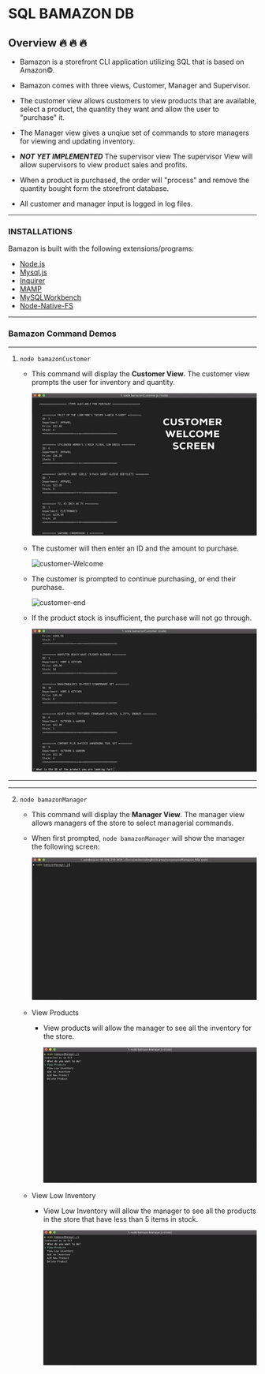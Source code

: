 # SQL BAMAZON DB

## Overview :fire: :fire: :fire:

* Bamazon is a storefront CLI application utilizing SQL that is based on Amazon©.

* Bamazon comes with three views, Customer, Manager and Supervisor.

* The customer view allows customers to view products that are available, select a product, the quantity they want and allow the user to "purchase" it.

* The Manager view gives a unqiue set of commands to store managers for viewing and updating inventory.

* ***NOT YET IMPLEMENTED*** The supervisor view The supervisor View will allow supervisors to view product sales and profits.

* When a product is purchased, the order will "process" and remove the quantity bought form the storefront database.

* All customer and manager input is logged in log files.

***

### INSTALLATIONS

Bamazon is built with the following extensions/programs:

* [Node.js](https://nodejs.org/en/)
* [Mysql.js](https://www.npmjs.com/package/mysql)
* [Inquirer](https://www.npmjs.com/package/inquirer)
* [MAMP](https://MAMP.info/en/downloads/)
* [MySQLWorkbench](https://dev.mysql.com/downloads/workbench/)
* [Node-Native-FS](https://nodejs.org/api/fs.html)

***

### Bamazon Command Demos

***

1. `node bamazonCustomer`

    * This command will display the **Customer View**. The customer view prompts the user for inventory and quantity.

        ![customer-Demo](./images/CUSTOMER_WELCOME_SCREEN.gif)

    * The customer will then enter an ID and the amount to purchase.

        ![customer-Welcome](./images/Customer_Purchase_Demo.gif)

    * The customer is prompted to continue purchasing, or end their purchase.

        ![customer-end](./images/Customer_end_demo.gif)

    * If the product stock is insufficient, the purchase will not go through.

        ![customer-Error](./images/Customer_Error.gif)

***
***

2. `node bamazonManager`

    * This command will display the **Manager View**. The manager view allows managers of the store to select managerial commands.

    * When first prompted, `node bamazonManager` will show the manager the following screen:

        ![Manager-Welcome](./images/Manager_Welcome_Demo.gif)

    * View Products

        * View products will allow the manager to see all the inventory for the store.

            ![manager-View](./images/Manager_View_Products.gif)

    * View Low Inventory

        * View Low Inventory will allow the manager to see all the products in the store that have less than 5 items in stock.

            ![manager-View](./images/Manager_View_Products.gif)
